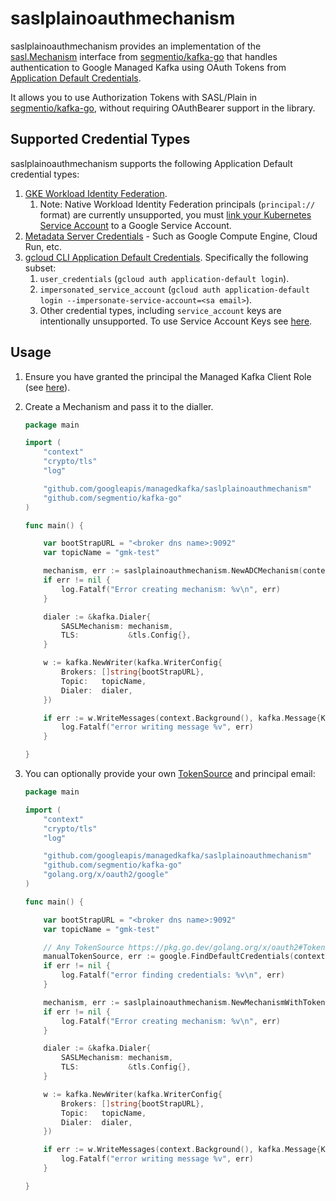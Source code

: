 # saslplainoauthmechanism

saslplainoauthmechanism provides an implementation of the [sasl.Mechanism](https://github.com/segmentio/kafka-go/blob/main/sasl/sasl.go#L13-L29) interface from [segmentio/kafka-go](https://github.com/segmentio/kafka-go) that handles authentication to Google Managed Kafka using OAuth Tokens from [Application Default Credentials](https://cloud.google.com/docs/authentication/application-default-credentials).

It allows you to use Authorization Tokens with SASL/Plain in [segmentio/kafka-go](https://github.com/segmentio/kafka-go), without requiring OAuthBearer support in the library.

## Supported Credential Types

saslplainoauthmechanism supports the following Application Default credential types:

1. [GKE Workload Identity Federation](https://cloud.google.com/kubernetes-engine/docs/concepts/workload-identity).
    1. Note: Native Workload Identity Federation principals (`principal://` format) are currently unsupported, you must [link your Kubernetes Service Account](https://cloud.google.com/kubernetes-engine/docs/how-to/workload-identity#kubernetes-sa-to-iam) to a Google Service Account.
2. [Metadata Server Credentials](https://cloud.google.com/docs/authentication/application-default-credentials#attached-sa) - Such as Google Compute Engine, Cloud Run, etc.
3. [gcloud CLI Application Default Credentials](https://cloud.google.com/docs/authentication/application-default-credentials#personal). Specifically the following subset:
    1. `user_credentials` (`gcloud auth application-default login`).
    1. `impersonated_service_account` (`gcloud auth application-default login --impersonate-service-account=<sa email>`).
    1. Other credential types, including `service_account` keys are intentionally unsupported. To use Service Account Keys see [here](https://cloud.google.com/managed-service-for-apache-kafka/docs/authentication-kafka#sasl-plain).


## Usage

1. Ensure you have granted the principal the Managed Kafka Client Role (see [here](https://cloud.google.com/managed-service-for-apache-kafka/docs/authentication-kafka#grant-role)).

2. Create a Mechanism and pass it to the dialler.

    ```go
    package main

    import (
        "context"
        "crypto/tls"
        "log"

        "github.com/googleapis/managedkafka/saslplainoauthmechanism"
        "github.com/segmentio/kafka-go"
    )

    func main() {

        var bootStrapURL = "<broker dns name>:9092"
        var topicName = "gmk-test"

        mechanism, err := saslplainoauthmechanism.NewADCMechanism(context.Background())
        if err != nil {
            log.Fatalf("Error creating mechanism: %v\n", err)
        }

        dialer := &kafka.Dialer{
            SASLMechanism: mechanism,
            TLS:           &tls.Config{},
        }

        w := kafka.NewWriter(kafka.WriterConfig{
            Brokers: []string{bootStrapURL},
            Topic:   topicName,
            Dialer:  dialer,
        })

        if err := w.WriteMessages(context.Background(), kafka.Message{Key: []byte("Key-A"), Value: []byte("Hello World!")}); err != nil {
            log.Fatalf("error writing message %v", err)
        }

    }
    ```

3. You can optionally provide your own [TokenSource](https://pkg.go.dev/golang.org/x/oauth2#TokenSource) and principal email:
    ```go
    package main

    import (
        "context"
        "crypto/tls"
        "log"

        "github.com/googleapis/managedkafka/saslplainoauthmechanism"
        "github.com/segmentio/kafka-go"
        "golang.org/x/oauth2/google"
    )

    func main() {

        var bootStrapURL = "<broker dns name>:9092"
        var topicName = "gmk-test"

        // Any TokenSource https://pkg.go.dev/golang.org/x/oauth2#TokenSource
        manualTokenSource, err := google.FindDefaultCredentials(context.Background(), "https://www.googleapis.com/auth/cloud-platform")
        if err != nil {
            log.Fatalf("error finding credentials: %v\n", err)
        }

        mechanism, err := saslplainoauthmechanism.NewMechanismWithTokenSource(context.Background(), manualTokenSource.TokenSource, "principal-email@example.cmo")
        if err != nil {
            log.Fatalf("Error creating mechanism: %v\n", err)
        }

        dialer := &kafka.Dialer{
            SASLMechanism: mechanism,
            TLS:           &tls.Config{},
        }

        w := kafka.NewWriter(kafka.WriterConfig{
            Brokers: []string{bootStrapURL},
            Topic:   topicName,
            Dialer:  dialer,
        })

        if err := w.WriteMessages(context.Background(), kafka.Message{Key: []byte("Key-A"), Value: []byte("Hello World!")}); err != nil {
            log.Fatalf("error writing message %v", err)
        }

    }
    ```
